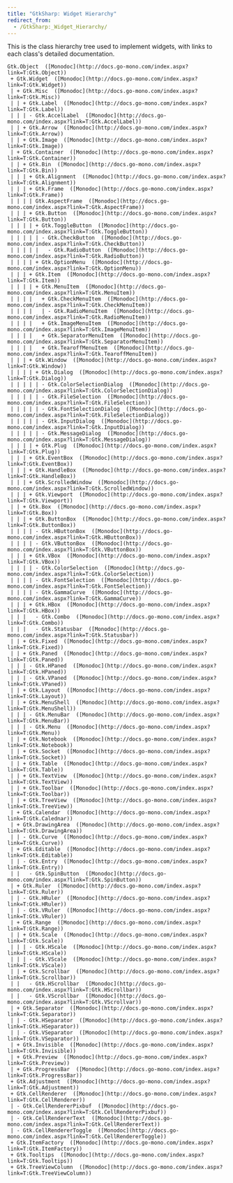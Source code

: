 ```yaml
---
title: "GtkSharp: Widget Hierarchy"
redirect_from:
  - /GtkSharp:_Widget_Hierarchy/
---
```


This is the class hierarchy tree used to implement widgets, with links to each class's detailed documentation.

    Gtk.Object  ([Monodoc](http://docs.go-mono.com/index.aspx?link=T:Gtk.Object))
     + Gtk.Widget  ([Monodoc](http://docs.go-mono.com/index.aspx?link=T:Gtk.Widget))
     | + Gtk.Misc  ([Monodoc](http://docs.go-mono.com/index.aspx?link=T:Gtk.Misc))
     | | + Gtk.Label  ([Monodoc](http://docs.go-mono.com/index.aspx?link=T:Gtk.Label))
     | | | - Gtk.AccelLabel  ([Monodoc](http://docs.go-mono.com/index.aspx?link=T:Gtk.AccelLabel))
     | | + Gtk.Arrow  ([Monodoc](http://docs.go-mono.com/index.aspx?link=T:Gtk.Arrow))
     | | + Gtk.Image  ([Monodoc](http://docs.go-mono.com/index.aspx?link=T:Gtk.Image))
     | + Gtk.Container  ([Monodoc](http://docs.go-mono.com/index.aspx?link=T:Gtk.Container))
     | | + Gtk.Bin  ([Monodoc](http://docs.go-mono.com/index.aspx?link=T:Gtk.Bin))
     | | | + Gtk.Alignment  ([Monodoc](http://docs.go-mono.com/index.aspx?link=T:Gtk.Alignment))
     | | | + Gtk.Frame  ([Monodoc](http://docs.go-mono.com/index.aspx?link=T:Gtk.Frame))
     | | | | Gtk.AspectFrame  ([Monodoc](http://docs.go-mono.com/index.aspx?link=T:Gtk.AspectFrame))
     | | | + Gtk.Button  ([Monodoc](http://docs.go-mono.com/index.aspx?link=T:Gtk.Button))
     | | | | + Gtk.ToggleButton  ([Monodoc](http://docs.go-mono.com/index.aspx?link=T:Gtk.ToggleButton))
     | | | | | - Gtk.CheckButton  ([Monodoc](http://docs.go-mono.com/index.aspx?link=T:Gtk.CheckButton))
     | | | | |   - Gtk.RadioButton  ([Monodoc](http://docs.go-mono.com/index.aspx?link=T:Gtk.RadioButton))
     | | | | + Gtk.OptionMenu  ([Monodoc](http://docs.go-mono.com/index.aspx?link=T:Gtk.OptionMenu))
     | | | + Gtk.Item  ([Monodoc](http://docs.go-mono.com/index.aspx?link=T:Gtk.Item))
     | | | | + Gtk.MenuItem  ([Monodoc](http://docs.go-mono.com/index.aspx?link=T:Gtk.MenuItem))
     | | | |   + Gtk.CheckMenuItem  ([Monodoc](http://docs.go-mono.com/index.aspx?link=T:Gtk.CheckMenuItem))
     | | | |   | - Gtk.RadioMenuItem  ([Monodoc](http://docs.go-mono.com/index.aspx?link=T:Gtk.RadioMenuItem))
     | | | |   + Gtk.ImageMenuItem  ([Monodoc](http://docs.go-mono.com/index.aspx?link=T:Gtk.ImageMenuItem))
     | | | |   + Gtk.SeparatorMenuItem  ([Monodoc](http://docs.go-mono.com/index.aspx?link=T:Gtk.SeparatorMenuItem))
     | | | |   + Gtk.TearoffMenuItem  ([Monodoc](http://docs.go-mono.com/index.aspx?link=T:Gtk.TearoffMenuItem))
     | | | + Gtk.Window  ([Monodoc](http://docs.go-mono.com/index.aspx?link=T:Gtk.Window))
     | | | | + Gtk.Dialog  ([Monodoc](http://docs.go-mono.com/index.aspx?link=T:Gtk.Dialog))
     | | | | | - Gtk.ColorSelectionDialog  ([Monodoc](http://docs.go-mono.com/index.aspx?link=T:Gtk.ColorSelectionDialog))
     | | | | | - Gtk.FileSelection  ([Monodoc](http://docs.go-mono.com/index.aspx?link=T:Gtk.FileSelection))
     | | | | | - Gtk.FontSelectionDialog  ([Monodoc](http://docs.go-mono.com/index.aspx?link=T:Gtk.FileSelectionDialog))
     | | | | | - Gtk.InputDialog  ([Monodoc](http://docs.go-mono.com/index.aspx?link=T:Gtk.InputDialog))
     | | | | | - Gtk.MessageDialog  ([Monodoc](http://docs.go-mono.com/index.aspx?link=T:Gtk.MessageDialog))
     | | | | + Gtk.Plug  ([Monodoc](http://docs.go-mono.com/index.aspx?link=T:Gtk.Plug))
     | | | + Gtk.EventBox  ([Monodoc](http://docs.go-mono.com/index.aspx?link=T:Gtk.EventBox))
     | | | + Gtk.HandleBox  ([Monodoc](http://docs.go-mono.com/index.aspx?link=T:Gtk.HandleBox))
     | | | + Gtk.ScrolledWindow  ([Monodoc](http://docs.go-mono.com/index.aspx?link=T:Gtk.ScrolledWindow))
     | | | + Gtk.Viewport  ([Monodoc](http://docs.go-mono.com/index.aspx?link=T:Gtk.Viewport))
     | | + Gtk.Box  ([Monodoc](http://docs.go-mono.com/index.aspx?link=T:Gtk.Box))
     | | | + Gtk.ButtonBox  ([Monodoc](http://docs.go-mono.com/index.aspx?link=T:Gtk.ButtonBox))
     | | | | - Gtk.HButtonBox  ([Monodoc](http://docs.go-mono.com/index.aspx?link=T:Gtk.HButtonBox))
     | | | | - Gtk.VButtonBox  ([Monodoc](http://docs.go-mono.com/index.aspx?link=T:Gtk.VButtonBox))
     | | | + Gtk.VBox  ([Monodoc](http://docs.go-mono.com/index.aspx?link=T:Gtk.VBox))
     | | | | - Gtk.ColorSelection  ([Monodoc](http://docs.go-mono.com/index.aspx?link=T:Gtk.ColorSelection))
     | | | | - Gtk.FontSelection  ([Monodoc](http://docs.go-mono.com/index.aspx?link=T:Gtk.FontSelection))
     | | | | - Gtk.GammaCurve  ([Monodoc](http://docs.go-mono.com/index.aspx?link=T:Gtk.GammaCurve))
     | | | + Gtk.HBox  ([Monodoc](http://docs.go-mono.com/index.aspx?link=T:Gtk.HBox))
     | | |   - Gtk.Combo  ([Monodoc](http://docs.go-mono.com/index.aspx?link=T:Gtk.Combo))
     | | |   - Gtk.Statusbar  ([Monodoc](http://docs.go-mono.com/index.aspx?link=T:Gtk.Statusbar))
     | | + Gtk.Fixed  ([Monodoc](http://docs.go-mono.com/index.aspx?link=T:Gtk.Fixed))
     | | + Gtk.Paned  ([Monodoc](http://docs.go-mono.com/index.aspx?link=T:Gtk.Paned))
     | | | - Gtk.HPaned  ([Monodoc](http://docs.go-mono.com/index.aspx?link=T:Gtk.HPaned))
     | | | - Gtk.VPaned  ([Monodoc](http://docs.go-mono.com/index.aspx?link=T:Gtk.VPaned))
     | | + Gtk.Layout  ([Monodoc](http://docs.go-mono.com/index.aspx?link=T:Gtk.Layout))
     | | + Gtk.MenuShell  ([Monodoc](http://docs.go-mono.com/index.aspx?link=T:Gtk.MenuShell))
     | | | - Gtk.MenuBar  ([Monodoc](http://docs.go-mono.com/index.aspx?link=T:Gtk.MenuBar))
     | | | - Gtk.Menu  ([Monodoc](http://docs.go-mono.com/index.aspx?link=T:Gtk.Menu))
     | | + Gtk.Notebook  ([Monodoc](http://docs.go-mono.com/index.aspx?link=T:Gtk.Notebook))
     | | + Gtk.Socket  ([Monodoc](http://docs.go-mono.com/index.aspx?link=T:Gtk.Socket))
     | | + Gtk.Table  ([Monodoc](http://docs.go-mono.com/index.aspx?link=T:Gtk.Table))
     | | + Gtk.TextView  ([Monodoc](http://docs.go-mono.com/index.aspx?link=T:Gtk.TextView))
     | | + Gtk.Toolbar  ([Monodoc](http://docs.go-mono.com/index.aspx?link=T:Gtk.Toolbar))
     | | + Gtk.TreeView  ([Monodoc](http://docs.go-mono.com/index.aspx?link=T:Gtk.TreeView))
     | + Gtk.Calendar  ([Monodoc](http://docs.go-mono.com/index.aspx?link=T:Gtk.Calednar))
     | + Gtk.DrawingArea  ([Monodoc](http://docs.go-mono.com/index.aspx?link=T:Gtk.DrawingArea))
     | | - Gtk.Curve  ([Monodoc](http://docs.go-mono.com/index.aspx?link=T:Gtk.Curve))
     | + Gtk.Editable  ([Monodoc](http://docs.go-mono.com/index.aspx?link=T:Gtk.Editable))
     | | - Gtk.Entry  ([Monodoc](http://docs.go-mono.com/index.aspx?link=T:Gtk.Entry))
     | |   - Gtk.SpinButton  ([Monodoc](http://docs.go-mono.com/index.aspx?link=T:Gtk.SpinButton))
     | + Gtk.Ruler  ([Monodoc](http://docs.go-mono.com/index.aspx?link=T:Gtk.Ruler))
     | | - Gtk.HRuler  ([Monodoc](http://docs.go-mono.com/index.aspx?link=T:Gtk.HRuler))
     | | - Gtk.VRuler  ([Monodoc](http://docs.go-mono.com/index.aspx?link=T:Gtk.VRuler))
     | + Gtk.Range  ([Monodoc](http://docs.go-mono.com/index.aspx?link=T:Gtk.Range))
     | | + Gtk.Scale  ([Monodoc](http://docs.go-mono.com/index.aspx?link=T:Gtk.Scale))
     | | | - Gtk.HScale  ([Monodoc](http://docs.go-mono.com/index.aspx?link=T:Gtk.HScale))
     | | | - Gtk.VScale  ([Monodoc](http://docs.go-mono.com/index.aspx?link=T:Gtk.VScale))
     | | + Gtk.Scrollbar  ([Monodoc](http://docs.go-mono.com/index.aspx?link=T:Gtk.Scrollbar))
     | |   - Gtk.HScrollbar  ([Monodoc](http://docs.go-mono.com/index.aspx?link=T:Gtk.HScrollbar))
     | |   - Gtk.VScrollbar  ([Monodoc](http://docs.go-mono.com/index.aspx?link=T:Gtk.VScrollvar))
     | + Gtk.Separator  ([Monodoc](http://docs.go-mono.com/index.aspx?link=T:Gtk.Separator))
     | | - Gtk.HSeparator  ([Monodoc](http://docs.go-mono.com/index.aspx?link=T:Gtk.HSeparator))
     | | - Gtk.VSeparator  ([Monodoc](http://docs.go-mono.com/index.aspx?link=T:Gtk.VSeparator))
     | + Gtk.Invisible  ([Monodoc](http://docs.go-mono.com/index.aspx?link=T:Gtk.Invisible))
     | + Gtk.Preview  ([Monodoc](http://docs.go-mono.com/index.aspx?link=T:Gtk.Preview))
     | + Gtk.ProgressBar  ([Monodoc](http://docs.go-mono.com/index.aspx?link=T:Gtk.ProgressBar))
     + Gtk.Adjustment  ([Monodoc](http://docs.go-mono.com/index.aspx?link=T:Gtk.Adjustment))
     + Gtk.CellRenderer  ([Monodoc](http://docs.go-mono.com/index.aspx?link=T:Gtk.CellRenderer))
     | - Gtk.CellRendererPixbuf  ([Monodoc](http://docs.go-mono.com/index.aspx?link=T:Gtk.CellRendererPixbuf))
     | - Gtk.CellRendererText  ([Monodoc](http://docs.go-mono.com/index.aspx?link=T:Gtk.CellRendererText))
     | - Gtk.CellRendererToggle  ([Monodoc](http://docs.go-mono.com/index.aspx?link=T:Gtk.CellRendererToggle))
     + Gtk.ItemFactory  ([Monodoc](http://docs.go-mono.com/index.aspx?link=T:Gtk.ItemFactory))
     + Gtk.Tooltips  ([Monodoc](http://docs.go-mono.com/index.aspx?link=T:Gtk.Tooltips))
     + Gtk.TreeViewColumn  ([Monodoc](http://docs.go-mono.com/index.aspx?link=T:Gtk.TreeViewColumn))

